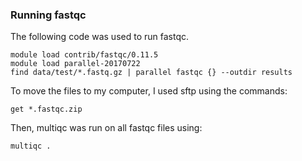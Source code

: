 ### Running fastqc

The following code was used to run fastqc.
```
module load contrib/fastqc/0.11.5
module load parallel-20170722
find data/test/*.fastq.gz | parallel fastqc {} --outdir results
```

To move the files to my computer, I used sftp using the commands:
```
get *.fastqc.zip
```

Then, multiqc was run on all fastqc files using:
```
multiqc .
```
